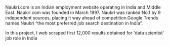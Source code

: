 


Naukri.com is an Indian employment website operating in India and Middle East. Naukri.com was founded in March 1997. Naukri was ranked No.1 by 9 independent sources, placing it way ahead of competition.Google Trends names Naukri “the most preferred job search destination in India”.

In this project, I web scraped first 12,000 results obtained for 'data scientist' job role in India
